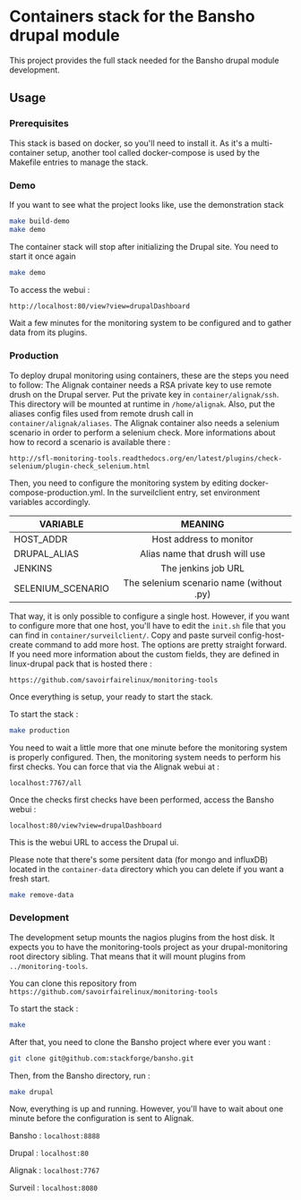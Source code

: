 # Containers stack for the Bansho drupal module

This project provides the full stack needed for the Bansho drupal module development.

## Usage

### Prerequisites

This stack is based on docker, so you'll need to install it.  As it's a multi-container setup, another tool called docker-compose is used by the Makefile entries to manage the stack.


### Demo

If you want to see what the project looks like, use the demonstration stack

``` bash
make build-demo
make demo
```

The container stack will stop after initializing the Drupal site.
You need to start it once again


``` bash
make demo
```

To access the webui :

``` bash
http://localhost:80/view?view=drupalDashboard
```

Wait a few minutes for the monitoring system to be configured and to gather data from its plugins.


### Production

To deploy drupal monitoring using containers, these are the steps you need to follow:
The Alignak container needs a RSA private key to use remote drush on the Drupal server.  Put the private key in `container/alignak/ssh`. This directory will be mounted at runtime in `/home/alignak`.  Also, put the aliases config files used from remote drush call in `container/alignak/aliases`.  The Alignak container also needs a selenium scenario in order to perform a selenium check.  More informations about how to record a scenario is available there :

```
http://sfl-monitoring-tools.readthedocs.org/en/latest/plugins/check-selenium/plugin-check_selenium.html
```


Then, you need to configure the monitoring system by editing docker-compose-production.yml.  In the surveilclient entry, set environment variables accordingly.


|      VARIABLE     |                    MEANING                      |
|-------------------|:-----------------------------------------------:|
| HOST_ADDR         | Host address to monitor                         |
| DRUPAL_ALIAS      | Alias name that drush will use                  |
| JENKINS           | The jenkins job URL                             |
| SELENIUM_SCENARIO | The selenium scenario name (without .py)        |


That way, it is only possible to configure a single host. However, if you want to configure more that one host, you'll have to edit the `init.sh` file that you can find in `container/surveilclient/`. Copy and paste surveil config-host-create command to add more host. The options are pretty straight forward. If you need more information about the custom fields, they are defined in linux-drupal pack that is hosted there :

```
https://github.com/savoirfairelinux/monitoring-tools
```


Once everything is setup, your ready to start the stack.


To start the stack :

``` bash
make production
```

You need to wait a little more that one minute before the monitoring system is properly configured.  Then, the monitoring system needs to perform his first checks. You can force that via the Alignak webui at : 

```
localhost:7767/all
```

Once the checks first checks have been performed, access the Bansho webui :

```
localhost:80/view?view=drupalDashboard
```

This is the webui URL to access the Drupal ui.


Please note that there's some persitent data (for mongo and influxDB) located in the `container-data` directory which you can delete if you want a fresh start.

``` bash
make remove-data
```


### Development

The development setup mounts the nagios plugins from the host disk. It expects you to have the monitoring-tools project as your drupal-monitoring root directory sibling. That means that it will mount plugins from `../monitoring-tools`.

You can clone this repository from `https://github.com/savoirfairelinux/monitoring-tools`

To start the stack :

``` bash
make
```


After that, you need to clone the Bansho project where ever you want :

``` bash
git clone git@github.com:stackforge/bansho.git
```

Then, from the Bansho directory, run :

``` bash
make drupal
```

Now, everything is up and running. However, you'll have to wait about one minute before the configuration is sent to Alignak.

Bansho : `localhost:8888`

Drupal : `localhost:80`

Alignak : `localhost:7767`

Surveil : `localhost:8080`
